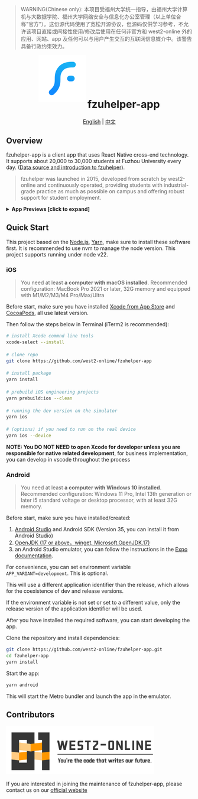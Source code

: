 > WARNING(Chinese only): 本项目受福州大学统一指导，由福州大学计算机与大数据学院、福州大学网络安全与信息化办公室管理（以上单位合称"官方"）。这份源代码使用了宽松开源协议，但源码仅供学习参考，不允许该项目直接或间接性使用/修改后使用在任何非官方和 west2-online 外的应用、网站、app 及任何可以与用户产生交互的互联网信息媒介中。该警告具备行政约束效力。

<div align="center">
  <img src="assets/images/icon.png" alt="FzuHelper" width="128"/>
  <h1 style="display: inline-block; vertical-align: middle;">fzuhelper-app</h1>
</div>

<div align="center">
  <a href="#overview">English</a> | <a href="docs/README.zh.md">中文</a>
</div>

## Overview

fzuhelper-app is a client app that uses React Native cross-end technology. It supports about 20,000 to 30,000 students at Fuzhou University every day. ([Data source and introduction to fzuhelper](https://west2-online.feishu.cn/wiki/RG3UwWGqPig8lHk0mYsccKWRnrd)).

> fzuhelper was launched in 2015, developed from scratch by west2-online and continuously operated, providing students with industrial-grade practice as much as possible on campus and offering robust support for student employment.

<details>
<summary><b>App Previews [click to expand]</b></summary>
<div style="display: flex; overflow-x: auto;">
  <img src="./docs/images/preview/calendar.jpeg" alt="课表" style="width: 200px; margin-right: 10px;">
  <img src="./docs/images/preview/toolbox.jpeg" alt="工具箱" style="width: 200px; margin-right: 10px;">
  <img src="./docs/images/preview/scores.jpeg" alt="成绩" style="width: 200px; margin-right: 10px;">
  <img src="./docs/images/preview/learning-center.jpeg" alt="学习中心" style="width: 200px; margin-right: 10px;">
  <img src="./docs/images/preview/empty-room.jpeg" alt="空教室" style="width: 200px; margin-right: 10px;">
  <img src="./docs/images/preview/exam-room.jpeg" alt="考场" style="width: 200px; margin-right: 10px;">
  <img src="./docs/images/preview/qrcode.jpeg" alt="二维码" style="width: 200px; margin-right: 10px;">
  <img src="./docs/images/preview/paper.jpeg" alt="二维码" style="width: 200px; margin-right: 10px;">
</div>
</details>

## Quick Start

This project based on the [Node.js](https://nodejs.org/), [Yarn](https://yarnpkg.com/), make sure to install these software first. It is recommended to use nvm to manage the node version. This project supports running under node v22.

### iOS

> You need at least **a computer with macOS installed**. Recommended configuration: MacBook Pro 2021 or later, 32G memory and equipped with M1/M2/M3/M4 Pro/Max/Ultra

Before start, make sure you have installed [Xcode from App Store](https://apps.apple.com/us/app/xcode/id497799835) and [CocoaPods](https://cocoapods.org/), all use latest version.

Then follow the steps below in Terminal (iTerm2 is recommended):

```bash
# install Xcode commnd line tools
xcode-select --install

# clone repo
git clone https://github.com/west2-online/fzuhelper-app

# install package
yarn install

# prebuild iOS engineering projects
yarn prebuild:ios --clean

# running the dev version on the simulator
yarn ios

# (options) if you need to run on the real device
yarn ios --device
```

**NOTE: You DO NOT NEED to open Xcode for developer unless you are responsible for native related development**, for business implementation, you can develop in vscode throughout the process

### Android

> You need at least **a computer with Windows 10 installed**. Recommended configuration: Windows 11 Pro, Intel 13th generation or later i5 standard voltage or desktop processor, with at least 32G memory.

Before start, make sure you have installed/created:

1. [Android Studio](https://developer.android.com/studio) and Android SDK (Version 35, you can install it from Android Studio)
2. [OpenJDK (17 or above，winget, Microsoft.OpenJDK.17)](https://learn.microsoft.com/en-us/java/openjdk/install)
3. an Android Studio emulator, you can follow the instructions in the [Expo documentation](https://docs.expo.dev/get-started/set-up-your-environment/?platform=android&device=simulated).

For convenience, you can set environment variable `APP_VARIANT=development`. This is optional.

This will use a different application identifier than the release, which allows for the coexistence of dev and release versions.

If the environment variable is not set or set to a different value, only the release version of the application identifier will be used.

After you have installed the required software, you can start developing the app.

Clone the repository and install dependencies:

```bash
git clone https://github.com/west2-online/fzuhelper-app.git
cd fzuhelper-app
yarn install
```

Start the app:

```bash
yarn android
```

This will start the Metro bundler and launch the app in the emulator.

## Contributors

<img src="./docs/images/logo(en).svg" width="400">

If you are interested in joining the maintenance of fzuhelper-app, please contact us on our [official website](https://site.west2.online)
